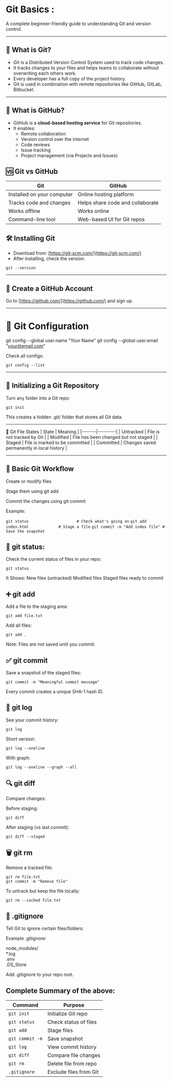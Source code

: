 # Git Basics :
A complete beginner-friendly guide to understanding Git and version control.

---
## 📌 What is Git?
- Git is a Distributed Version Control System used to track code changes.
- It tracks changes to your files and helps teams to collaborate without overwriting each others work.
- Every developer has a full copy of the project history.
- Git is used in combination with remote repositories like GitHub, GitLab, Bitbucket.

---
## 📌 What is GitHub?

- GitHub is a **cloud-based hosting service** for Git repositories.
- It enables:
  - Remote collaboration
  - Version control over the internet
  - Code reviews
  - Issue tracking
  - Project management (via Projects and Issues)

## 🆚 Git vs GitHub

| Git | GitHub |
|-----|--------|
| Installed on your computer | Online hosting platform |
| Tracks code and changes | Helps share code and collaborate |
| Works offline | Works online |
| Command-line tool | Web-based UI for Git repos |

## 🛠️ Installing Git

- Download from: [https://git-scm.com/](https://git-scm.com/)
- After installing, check the version:

`git --version`

---

## 📝 Create a GitHub Account

Go to [https://github.com/](https://github.com/) and sign up.

---

# 🔧 Git Configuration

git config --global user.name "Your Name"
git config --global user.email "your@email.com"

Check all configs: 

`git config --list`

---

## 📁 Initializing a Git Repository

Turn any folder into a Git repo:

`git init`

This creates a hidden .git/ folder that stores all Git data.

---

🧾 Git File States
| State | Meaning |
|-------|---------|
| Untracked | File is not tracked by Git |
| Modified | File has been changed but not staged |
| Staged | File is marked to be committed |
| Committed | Changes saved permanently in local history |

---

## 📌 Basic Git Workflow

Create or modify files

Stage them using git add

Commit the changes using git commit

Example:

```git status                     # Check what's going on```
```git add index.html             # Stage a file```
```git commit -m "Add index file" # Save the snapshot```

## 📝 git status:

Check the current status of files in your repo:

`git status`

It Shows:
New files (untracked)
Modified files
Staged files ready to commit

## ➕ git add

Add a file to the staging area:

`git add file.txt`

Add all files:

`git add .`

Note: Files are not saved until you commit.

## ✅ git commit

Save a snapshot of the staged files:

`git commit -m "Meaningful commit message"`

Every commit creates a unique SHA-1 hash ID.

## 📖 git log

See your commit history:

`git log`

Short version:

`git log --oneline`

With graph:

`git log --oneline --graph --all`

## 🔍 git diff

Compare changes:

Before staging:

`git diff`

After staging (vs last commit):

`git diff --staged`

## 🗑️ git rm

Remove a tracked file:

`git rm file.txt`  
`git commit -m "Remove file"`

To untrack but keep the file locally:

`git rm --cached file.txt`

## 📂 .gitignore

Tell Git to ignore certain files/folders:

Example .gitignore:

node_modules/  
*.log  
.env  
.DS_Store  

Add .gitignore to your repo root.

## Complete Summary of the above:

| Command         | Purpose                  |
|-----------------|--------------------------|
| `git init`      | Initialize Git repo      |
| `git status`    | Check status of files    |
| `git add`       | Stage files              |
| `git commit -m` | Save snapshot            |
| `git log`       | View commit history      |
| `git diff`      | Compare file changes     |
| `git rm`        | Delete file from repo    |
| `.gitignore`    | Exclude files from Git   |


